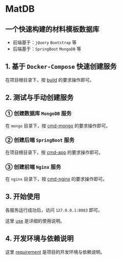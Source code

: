 # MatDB

## 一个快速构建的材料模板数据库

- 前端基于：`jQuery` `Bootstrap` 等
- 后端基于：`SpringBoot` `MongoDB` 等

## 1. 基于 `Docker-Compose` 快速创建服务

在项目根目录下，按 [build](docs/build.md) 的要求操作即可。

## 2. 测试与手动创建服务

### ① 创建数据库 `MongoDB` 服务

在 `mongo` 目录下，按 [cmd-mongo](docs/cmd-mongo.md) 的要求操作即可。

### ② 创建后端 `SpringBoot` 服务

在项目根目录下，按 [cmd-app](docs/cmd-app.md) 的要求操作即可。

### ③ 创建前端 `Nginx` 服务

在 `nginx` 目录下，按 [cmd-nginx](docs/cmd-nginx.md) 的要求操作即可。

## 3. 开始使用

各服务运行成功后，访问 `127.0.0.1:8083` 即可。

这里 [use](docs/use.md) 是详细的使用说明。

## 4. 开发环境与依赖说明

这里 [requirement](docs/requirement.md) 是项目的开发环境与依赖说明。


